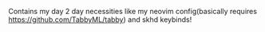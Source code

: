 Contains my day 2 day necessities like my neovim config(basically requires https://github.com/TabbyML/tabby) and skhd keybinds!
